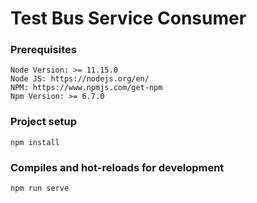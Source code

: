 # Test Bus Service Consumer 

### Prerequisites 
```
Node Version: >= 11.15.0
Node JS: https://nodejs.org/en/
NPM: https://www.npmjs.com/get-npm
Npm Version: >= 6.7.0
```
### Project setup
```
npm install
```

### Compiles and hot-reloads for development
```
npm run serve
```
